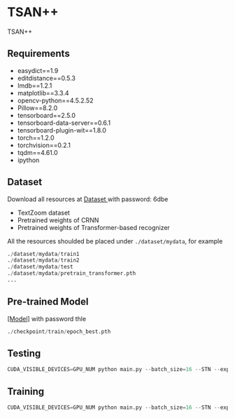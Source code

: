# TSAN++
TSAN++

## Requirements
- easydict==1.9
- editdistance==0.5.3
- lmdb==1.2.1
- matplotlib==3.3.4
- opencv-python==4.5.2.52
- Pillow==8.2.0
- tensorboard==2.5.0
- tensorboard-data-server==0.6.1
- tensorboard-plugin-wit==1.8.0
- torch==1.2.0
- torchvision==0.2.1
- tqdm==4.61.0
- ipython

## Dataset 
Download all resources at [Dataset ](https://pan.baidu.com/s/1sWV2_DUFXk4YuF2E4aUqSQ) with password: 6dbe
* TextZoom dataset
* Pretrained weights of CRNN 
* Pretrained weights of Transformer-based recognizer

All the resources shoulded be placed under ```./dataset/mydata```, for example
```python
./dataset/mydata/train1
./dataset/mydata/train2
./dataset/mydata/test
./dataset/mydata/pretrain_transformer.pth
...
```

## Pre-trained Model
[[Model]](https://pan.baidu.com/s/1cIIppXNFwVYEJGyG8IK-zw) with password thle
```python
./checkpoint/train/epoch_best.pth

```

## Testing
```python
CUDA_VISIBLE_DEVICES=GPU_NUM python main.py --batch_size=16 --STN --exp_name EXP_NAME --text_focus --resume YOUR_MODEL --test --test_data_dir ./dataset/mydata/test
```


## Training
```python
CUDA_VISIBLE_DEVICES=GPU_NUM python main.py --batch_size=16 --STN --exp_name EXP_NAME --text_focus
```
